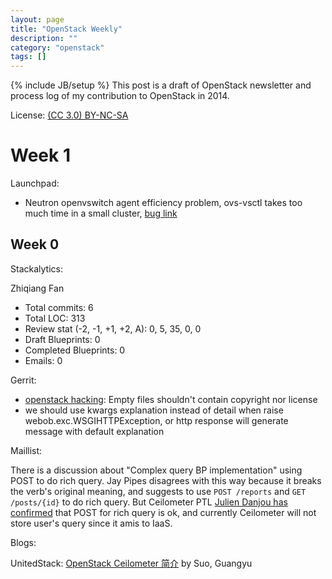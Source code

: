 ```yaml
---
layout: page
title: "OpenStack Weekly"
description: ""
category: "openstack"
tags: []
---
```

{% include JB/setup %}
This post is a draft of OpenStack newsletter and process log of my contribution to OpenStack in 2014.

License: [(CC 3.0) BY-NC-SA](http://creativecommons.org/licenses/by-nc-sa/3.0/)

# Week 1
Launchpad:

* Neutron openvswitch agent efficiency problem, ovs-vsctl takes too much time in a small cluster, [bug link][1.1]

[1.1]: https://bugs.launchpad.net/neutron/+bug/1264608

## Week 0
Stackalytics:

Zhiqiang Fan
* Total commits: 6
* Total LOC: 313
* Review stat (-2, -1, +1, +2, A): 0, 5, 35, 0, 0
* Draft Blueprints: 0
* Completed Blueprints: 0
* Emails: 0

Gerrit:

* [openstack hacking][0.1]: Empty files shouldn't contain copyright nor license
* we should use kwargs explanation instead of detail when raise webob.exc.WSGIHTTPException, or http response will generate message with default explanation

Maillist:

There is a discussion about "Complex query BP implementation" using POST to do rich query. Jay Pipes disagrees with this way because it breaks the verb's original meaning, and suggests to use `POST /reports` and `GET /posts/{id}` to do rich query. But Ceilometer PTL [Julien Danjou has confirmed][0.2] that POST for rich query is ok, and currently Ceilometer will not store user's query since it amis to IaaS.

Blogs:

UnitedStack: [OpenStack Ceilometer 简介][0.3] by Suo, Guangyu

[0.1]: http://docs.openstack.org/developer/hacking/#openstack-licensing "openstack hacking"
[0.2]: http://www.mail-archive.com/openstack-dev@lists.openstack.org/msg12514.html
[0.3]: http://www.ustack.com/blog/ceilometer/
